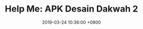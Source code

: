 ---
title: 'Help Me: APK Desain Dakwah 2'
layout: post
iklan: false
date: 2019-03-24 10:36:00 +0800
---